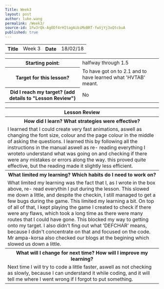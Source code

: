```yaml
---
Title: Week3
layout: post
author: luke.wang
permalink: /Week3/
source-id: 1Fw3rQk-AgODf4rHItagAibiMoBRT-fwVjYj3xQtcbuA
published: true
---
```

<table>
  <tr>
    <th>Title</th>
    <td>Week 3</td>
    <th>Date</th>
    <td>18/02/18</td>
  </tr>
</table>

<table>
  <tr>
    <th>Starting point:</th>
    <td>halfway through 1.5</td>
  </tr>
  <tr>
    <th>Target for this lesson?</th>
    <td>To have got on to 2.1 and to have learned what 'HVTAB' meant.</td>
  </tr>
  <tr>
    <th>Did I reach my target? 
(add details to "Lesson Review")</th>
    <td>No</td>
  </tr>
</table>

<table>
  <tr>
  <th>Lesson Review</th>
  </tr>
  <tr>
    <th>How did I learn? What strategies were effective? </th>
  </tr>
  <tr>
    <td>I learned that I could create very fast animations, aswell as changing the font size, colour and the page colour in the middle of asking the questions. I learned this by following all the instructions in the manual aswell as re- reading everything I wroteto understand what was going on and checking if there were any mistakes or errors along the way. this proved quite effective, but the reading made it slightly less efficient. </td>
  </tr>
  <tr>
    <th>What limited my learning? Which habits do I need to work on? </th>
  </tr>
  <tr>
    <td>What limited my learning was the fact that I, as I wrote in the box above, re- read everythin I put during the lesson. This slowed me down a little, and despite the checkin, I still managed to get a few bugs during the game. This limited my learning a bit. On top of all of that, I kept playing the game I created to check if there were any flaws, which took a long time as there were many routes that I could have gone. This blocked my way to getting onto my target. I also didn't fing out what 'DEFCHAR' means, because I didn't concentrate on that and focused on the code. Mr ampa-korsa also checked our blogs at the begining  which slowed us down a little. 
</td>
  </tr>
  <tr>
    <th>What will I change for next time? How will I improve my learning?</th>
  </tr>
  <tr>
    <td>Next time I will try to code a little faster, aswell as not checking as slowly, because I can understand it while coding, and it will tell me where I went wrong if I forgot to put something.</td>
  </tr>
</table>
